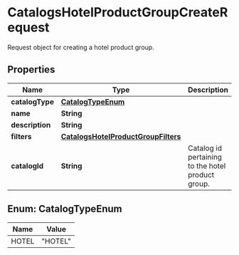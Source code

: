 

# CatalogsHotelProductGroupCreateRequest

Request object for creating a hotel product group.

## Properties

| Name | Type | Description | Notes |
|------------ | ------------- | ------------- | -------------|
|**catalogType** | [**CatalogTypeEnum**](#CatalogTypeEnum) |  |  |
|**name** | **String** |  |  |
|**description** | **String** |  |  [optional] |
|**filters** | [**CatalogsHotelProductGroupFilters**](CatalogsHotelProductGroupFilters.md) |  |  |
|**catalogId** | **String** | Catalog id pertaining to the hotel product group. |  |



## Enum: CatalogTypeEnum

| Name | Value |
|---- | -----|
| HOTEL | &quot;HOTEL&quot; |



